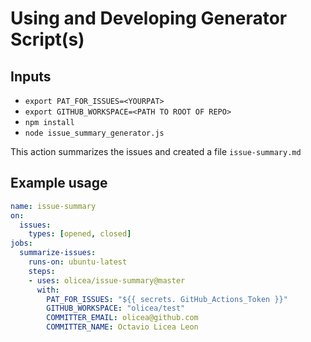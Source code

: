 # Using and Developing Generator Script(s)


## Inputs
- `export PAT_FOR_ISSUES=<YOURPAT>`
- `export GITHUB_WORKSPACE=<PATH TO ROOT OF REPO>`
- `npm install`
- `node issue_summary_generator.js`


This action summarizes the issues and created a file `issue-summary.md`

## Example usage

```yaml
name: issue-summary
on:
  issues:
    types: [opened, closed]
jobs:
  summarize-issues:
    runs-on: ubuntu-latest
    steps:
    - uses: olicea/issue-summary@master
      with:
        PAT_FOR_ISSUES: "${{ secrets. GitHub_Actions_Token }}"
        GITHUB_WORKSPACE: "olicea/test"
        COMMITTER_EMAIL: olicea@github.com
        COMMITTER_NAME: Octavio Licea Leon
```
